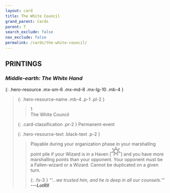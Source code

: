 ```yaml
---
layout: card
title: The White Council
grand_parent: Cards
parent: T
search_exclude: false
nav_exclude: false
permalink: /cards/the-white-council/
---
```


## PRINTINGS


### _Middle-earth: The White Hand_

{: .hero-resource .mx-sm-6 .mx-md-8 .mx-lg-10 .mb-4 }
> {: .hero-resource-name .mb-4 .p-1 .pl-2 }
> > <div class="card-mp">1</div>
> > <div class="card-name">The White Council</div>
>
> {: .card-classification .pr-2 }
> Permanent-event
>
> {: .hero-resource-text .black-text .p-2 }
> > Playable during your organization phase in your marshalling point pile if your Wizard is in a Haven \[![](/assets/images/free-haven.svg)] and you have more marshalling points than your opponent. Your opponent must be a Fallen-wizard or a Wizard. Cannot be duplicated on a given turn. 
> > 
> > {: .fs-3 } 
> > _“‘...we trusted him, and he is deep in all our counsels.’”_ ***---&#65279;LotRII*** 
> 
